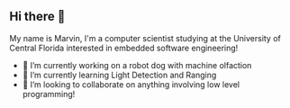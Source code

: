 ## Hi there 👋

My name is Marvin, I'm a computer scientist studying at the University of Central Florida interested in embedded software engineering!

- 🔭 I’m currently working on a robot dog with machine olfaction
- 🌱 I’m currently learning Light Detection and Ranging
- 👯 I’m looking to collaborate on anything involving low level programming!

<!--
**MarvinOro/MarvinOro** is a ✨ _special_ ✨ repository because its `README.md` (this file) appears on your GitHub profile.

Here are some ideas to get you started:

- 🔭 I’m currently working on ...
- 🌱 I’m currently learning ...
- 👯 I’m looking to collaborate on ...
- 🤔 I’m looking for help with ...
- 💬 Ask me about ...
- 📫 How to reach me: ...
- 😄 Pronouns: ...
- ⚡ Fun fact: ...
-->

